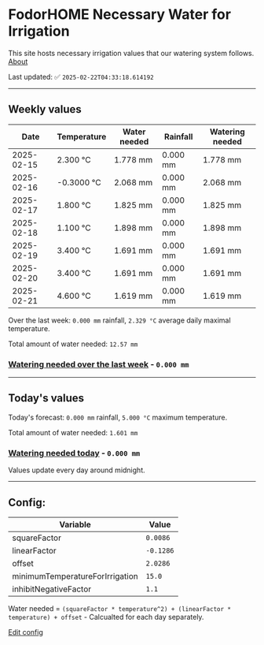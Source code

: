 # FodorHOME Necessary Water for Irrigation

This site hosts necessary irrigation values that our watering system follows. [About](https://github.com/redyau/irrigation)

Last updated: ✅ `2025-02-22T04:33:18.614192`

---

## Weekly values

| Date | Temperature | Water needed | Rainfall | Watering needed |
|-----|-----|-----|-----|-----|
| 2025-02-15 | 2.300 °C | 1.778 mm | 0.000 mm | 1.778 mm |
| 2025-02-16 | -0.3000 °C | 2.068 mm | 0.000 mm | 2.068 mm |
| 2025-02-17 | 1.800 °C | 1.825 mm | 0.000 mm | 1.825 mm |
| 2025-02-18 | 1.100 °C | 1.898 mm | 0.000 mm | 1.898 mm |
| 2025-02-19 | 3.400 °C | 1.691 mm | 0.000 mm | 1.691 mm |
| 2025-02-20 | 3.400 °C | 1.691 mm | 0.000 mm | 1.691 mm |
| 2025-02-21 | 4.600 °C | 1.619 mm | 0.000 mm | 1.619 mm |


Over the last week: `0.000 mm` rainfall, `2.329 °C` average daily maximal temperature.

Total amount of water needed: `12.57 mm`

### [Watering needed over the last week](lastweek.txt) - `0.000 mm`

---

## Today's values

Today's forecast: `0.000 mm` rainfall, `5.000 °C` maximum temperature.

Total amount of water needed: `1.601 mm`

### [Watering needed today](today.txt) - `0.000 mm`

Values update every day around midnight.

---

## Config:

| Variable | Value |
|-----|-----|
| squareFactor | `0.0086` |
| linearFactor | `-0.1286` |
| offset | `2.0286` |
| minimumTemperatureForIrrigation | `15.0` |
| inhibitNegativeFactor | `1.1` |

Water needed = `(squareFactor * temperature^2) + (linearFactor * temperature) + offset` - Calcualted for each day separately.

[Edit config](https://github.com/RedyAu/irrigation/edit/main/config.json)
